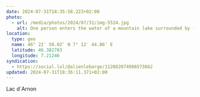 ```yaml
---
date: 2024-07-31T18:35:58.223+02:00
photo:
  - url: /media/photos/2024/07/31/img-5524.jpg
    alt: One person enters the water of a mountain lake surrounded by fir trees. One person is already swimming. The weather is magnificent.
location:
  type: geo
  name: 46° 22′ 58.02″ N 7° 12′ 44.86″ E
  latitude: 46.382783
  longitude: 7.21246
syndication:
  - https://social.lol/@alienlebarge/112882074986573662
updated: 2024-07-31T18:36:11.371+02:00
---
```


Lac d´Arnon
